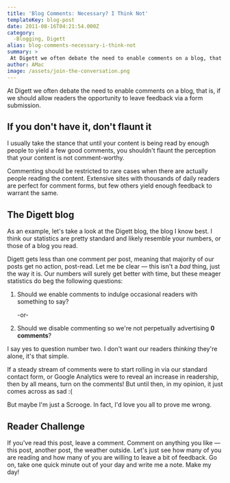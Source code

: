 ```yaml
---
title: 'Blog Comments: Necessary? I Think Not'
templateKey: blog-post
date: 2011-08-16T04:21:54.000Z
category: 
  -Blogging, Digett
alias: blog-comments-necessary-i-think-not
summary: > 
 At Digett we often debate the need to enable comments on a blog, that is, if we should allow readers the opportunity to leave feedback via a form submission.
author: AMac
image: /assets/join-the-conversation.png
---
```


At Digett we often debate the need to enable comments on a blog, that is, if we should allow readers the opportunity to leave feedback via a form submission.

If you don't have it, don't flaunt it
-------------------------------------

I usually take the stance that until your content is being read by enough people to yield a few good comments, you shouldn't flaunt the perception that your content is not comment-worthy.

Commenting should be restricted to rare cases when there are actually people reading the content. Extensive sites with thousands of daily readers are perfect for comment forms, but few others yield enough feedback to warrant the same.

The Digett blog
---------------

As an example, let's take a look at the Digett blog, the blog I know best. I think our statistics are pretty standard and likely resemble your numbers, or those of a blog you read.

Digett gets less than one comment per post, meaning that majority of our posts get no action, post-read. Let me be clear — this isn't a _bad_ thing, just the way it is. Our numbers will surely get better with time, but these meager statistics do beg the following questions:

1.  Should we enable comments to indulge occasional readers with something to say?
    
    \-or-
    
2.  Should we disable commenting so we're not perpetually advertising **0 comments**?

I say yes to question number two. I don't want our readers _thinking_ they're alone, it's that simple.

If a steady stream of comments were to start rolling in via our standard contact form, or Google Analytics were to reveal an increase in readership, then by all means, turn on the comments! But until then, in my opinion, it just comes across as sad :(

But maybe I'm just a Scrooge. In fact, I'd love you all to prove me wrong.

Reader Challenge
----------------

If you've read this post, leave a comment. Comment on anything you like — this post, another post, the weather outside. Let's just see how many of you are reading and how many of you are willing to leave a bit of feedback. Go on, take one quick minute out of your day and write me a note. Make my day!
